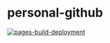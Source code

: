 # personal-github

[![pages-build-deployment](https://github.com/nenuadrian/nenuadrian.github.io/actions/workflows/pages/pages-build-deployment/badge.svg)](https://github.com/nenuadrian/nenuadrian.github.io/actions/workflows/pages/pages-build-deployment)
